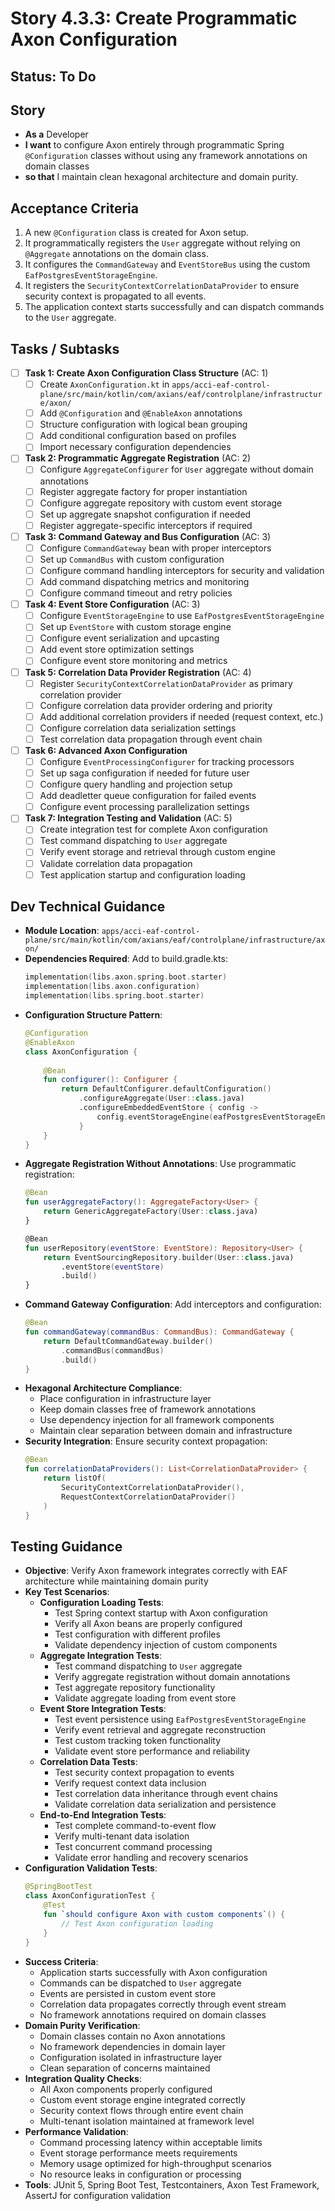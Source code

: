 # Story 4.3.3: Create Programmatic Axon Configuration

## Status: To Do

## Story
- **As a** Developer
- **I want** to configure Axon entirely through programmatic Spring `@Configuration` classes without using any framework annotations on domain classes
- **so that** I maintain clean hexagonal architecture and domain purity.

## Acceptance Criteria
1. A new `@Configuration` class is created for Axon setup.
2. It programmatically registers the `User` aggregate without relying on `@Aggregate` annotations on the domain class.
3. It configures the `CommandGateway` and `EventStoreBus` using the custom `EafPostgresEventStorageEngine`.
4. It registers the `SecurityContextCorrelationDataProvider` to ensure security context is propagated to all events.
5. The application context starts successfully and can dispatch commands to the `User` aggregate.

## Tasks / Subtasks

- [ ] **Task 1: Create Axon Configuration Class Structure** (AC: 1)
  - [ ] Create `AxonConfiguration.kt` in `apps/acci-eaf-control-plane/src/main/kotlin/com/axians/eaf/controlplane/infrastructure/axon/`
  - [ ] Add `@Configuration` and `@EnableAxon` annotations
  - [ ] Structure configuration with logical bean grouping
  - [ ] Add conditional configuration based on profiles
  - [ ] Import necessary configuration dependencies

- [ ] **Task 2: Programmatic Aggregate Registration** (AC: 2)
  - [ ] Configure `AggregateConfigurer` for `User` aggregate without domain annotations
  - [ ] Register aggregate factory for proper instantiation
  - [ ] Configure aggregate repository with custom event storage
  - [ ] Set up aggregate snapshot configuration if needed
  - [ ] Register aggregate-specific interceptors if required

- [ ] **Task 3: Command Gateway and Bus Configuration** (AC: 3)
  - [ ] Configure `CommandGateway` bean with proper interceptors
  - [ ] Set up `CommandBus` with custom configuration
  - [ ] Configure command handling interceptors for security and validation
  - [ ] Add command dispatching metrics and monitoring
  - [ ] Configure command timeout and retry policies

- [ ] **Task 4: Event Store Configuration** (AC: 3)
  - [ ] Configure `EventStorageEngine` to use `EafPostgresEventStorageEngine`
  - [ ] Set up `EventStore` with custom storage engine
  - [ ] Configure event serialization and upcasting
  - [ ] Add event store optimization settings
  - [ ] Configure event store monitoring and metrics

- [ ] **Task 5: Correlation Data Provider Registration** (AC: 4)
  - [ ] Register `SecurityContextCorrelationDataProvider` as primary correlation provider
  - [ ] Configure correlation data provider ordering and priority
  - [ ] Add additional correlation providers if needed (request context, etc.)
  - [ ] Configure correlation data serialization settings
  - [ ] Test correlation data propagation through event chain

- [ ] **Task 6: Advanced Axon Configuration**
  - [ ] Configure `EventProcessingConfigurer` for tracking processors
  - [ ] Set up saga configuration if needed for future user
  - [ ] Configure query handling and projection setup
  - [ ] Add deadletter queue configuration for failed events
  - [ ] Configure event processing parallelization settings

- [ ] **Task 7: Integration Testing and Validation** (AC: 5)
  - [ ] Create integration test for complete Axon configuration
  - [ ] Test command dispatching to `User` aggregate
  - [ ] Verify event storage and retrieval through custom engine
  - [ ] Validate correlation data propagation
  - [ ] Test application startup and configuration loading

## Dev Technical Guidance

- **Module Location**: `apps/acci-eaf-control-plane/src/main/kotlin/com/axians/eaf/controlplane/infrastructure/axon/`
- **Dependencies Required**: Add to build.gradle.kts:
  ```kotlin
  implementation(libs.axon.spring.boot.starter)
  implementation(libs.axon.configuration)
  implementation(libs.spring.boot.starter)
  ```
- **Configuration Structure Pattern**:
  ```kotlin
  @Configuration
  @EnableAxon
  class AxonConfiguration {
      
      @Bean
      fun configurer(): Configurer {
          return DefaultConfigurer.defaultConfiguration()
              .configureAggregate(User::class.java)
              .configureEmbeddedEventStore { config -> 
                  config.eventStorageEngine(eafPostgresEventStorageEngine)
              }
      }
  }
  ```
- **Aggregate Registration Without Annotations**: Use programmatic registration:
  ```kotlin
  @Bean
  fun userAggregateFactory(): AggregateFactory<User> {
      return GenericAggregateFactory(User::class.java)
  }
  
  @Bean
  fun userRepository(eventStore: EventStore): Repository<User> {
      return EventSourcingRepository.builder(User::class.java)
          .eventStore(eventStore)
          .build()
  }
  ```
- **Command Gateway Configuration**: Add interceptors and configuration:
  ```kotlin
  @Bean
  fun commandGateway(commandBus: CommandBus): CommandGateway {
      return DefaultCommandGateway.builder()
          .commandBus(commandBus)
          .build()
  }
  ```
- **Hexagonal Architecture Compliance**: 
  - Place configuration in infrastructure layer
  - Keep domain classes free of framework annotations
  - Use dependency injection for all framework components
  - Maintain clear separation between domain and infrastructure
- **Security Integration**: Ensure security context propagation:
  ```kotlin
  @Bean
  fun correlationDataProviders(): List<CorrelationDataProvider> {
      return listOf(
          SecurityContextCorrelationDataProvider(),
          RequestContextCorrelationDataProvider()
      )
  }
  ```

## Testing Guidance

- **Objective**: Verify Axon framework integrates correctly with EAF architecture while maintaining domain purity
- **Key Test Scenarios**:
  - **Configuration Loading Tests**:
    - Test Spring context startup with Axon configuration
    - Verify all Axon beans are properly configured
    - Test configuration with different profiles
    - Validate dependency injection of custom components
  - **Aggregate Integration Tests**:
    - Test command dispatching to `User` aggregate
    - Verify aggregate registration without domain annotations
    - Test aggregate repository functionality
    - Validate aggregate loading from event store
  - **Event Store Integration Tests**:
    - Test event persistence using `EafPostgresEventStorageEngine`
    - Verify event retrieval and aggregate reconstruction
    - Test custom tracking token functionality
    - Validate event store performance and reliability
  - **Correlation Data Tests**:
    - Test security context propagation to events
    - Verify request context data inclusion
    - Test correlation data inheritance through event chains
    - Validate correlation data serialization and persistence
  - **End-to-End Integration Tests**:
    - Test complete command-to-event flow
    - Verify multi-tenant data isolation
    - Test concurrent command processing
    - Validate error handling and recovery scenarios
- **Configuration Validation Tests**:
  ```kotlin
  @SpringBootTest
  class AxonConfigurationTest {
      @Test
      fun `should configure Axon with custom components`() {
          // Test Axon configuration loading
      }
  }
  ```
- **Success Criteria**: 
  - Application starts successfully with Axon configuration
  - Commands can be dispatched to `User` aggregate
  - Events are persisted in custom event store
  - Correlation data propagates correctly through event stream
  - No framework annotations required on domain classes
- **Domain Purity Verification**:
  - Domain classes contain no Axon annotations
  - No framework dependencies in domain layer
  - Configuration isolated in infrastructure layer
  - Clean separation of concerns maintained
- **Integration Quality Checks**:
  - All Axon components properly configured
  - Custom event storage engine integrated correctly
  - Security context flows through entire event chain
  - Multi-tenant isolation maintained at framework level
- **Performance Validation**:
  - Command processing latency within acceptable limits
  - Event storage performance meets requirements
  - Memory usage optimized for high-throughput scenarios
  - No resource leaks in configuration or processing
- **Tools**: JUnit 5, Spring Boot Test, Testcontainers, Axon Test Framework, AssertJ for configuration validation
